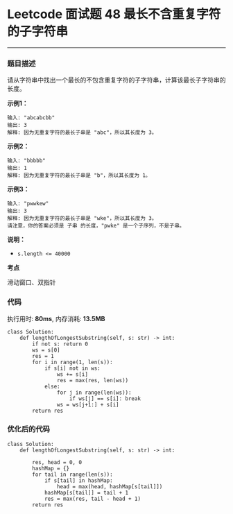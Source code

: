 # Leetcode 面试题 48 最长不含重复字符的子字符串
***
### 题目描述

请从字符串中找出一个最长的不包含重复字符的子字符串，计算该最长子字符串的长度。

**示例1：**

	输入: "abcabcbb"
	输出: 3 
	解释: 因为无重复字符的最长子串是 "abc"，所以其长度为 3。

**示例2：**

	输入: "bbbbb"
	输出: 1
	解释: 因为无重复字符的最长子串是 "b"，所以其长度为 1。
	
**示例3：**

	输入: "pwwkew"
	输出: 3
	解释: 因为无重复字符的最长子串是 "wke"，所以其长度为 3。
	请注意，你的答案必须是 子串 的长度，"pwke" 是一个子序列，不是子串。	
	

**说明：**

* `s.length <= 40000`


**考点**

滑动窗口、双指针


### 代码
执行用时: **80ms**, 内存消耗: **13.5MB**

```
class Solution:
    def lengthOfLongestSubstring(self, s: str) -> int:
        if not s: return 0        
        ws = s[0]
        res = 1
        for i in range(1, len(s)):
            if s[i] not in ws:
                ws += s[i]
                res = max(res, len(ws))
            else:
                for j in range(len(ws)):
                    if ws[j] == s[i]: break
                ws = ws[j+1:] + s[i]
        return res
```

### 优化后的代码
```
class Solution:
    def lengthOfLongestSubstring(self, s: str) -> int:
        
        res, head = 0, 0
        hashMap = {}
        for tail in range(len(s)):
            if s[tail] in hashMap:
                head = max(head, hashMap[s[tail]])
            hashMap[s[tail]] = tail + 1
            res = max(res, tail - head + 1)
        return res
```






